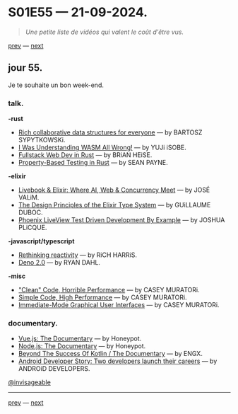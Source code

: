 # S01E55 — 21-09-2024.

> *Une petite liste de vidéos qui valent le coût d'être vus.*

[prev](S01E54-20-09-2024.md) — [next](S01E56-22-09-2024.md)

## jour 55.

Je te souhaite un bon week-end.

### talk.

**-rust**

- [Rich collaborative data structures for everyone](https://www.youtube.com/watch?v=wCsxI9CwmS4) — by BARTOSZ SYPYTKOWSKi.
- [I Was Understanding WASM All Wrong!](https://www.youtube.com/watch?v=0NDvE7d7q9I) — by YUJi iSOBE.
- [Fullstack Web Dev in Rust](https://www.youtube.com/watch?v=5el5aFoJ8ws) — by BRiAN HEiSE.
- [Property-Based Testing in Rust](https://www.youtube.com/watch?v=vntcwHx4erE) — by SEAN PAYNE.

**-elixir**

- [Livebook & Elixir: Where AI, Web & Concurrency Meet](https://www.youtube.com/watch?v=pas9WdWIBHs) — by JOSÉ VALiM.
- [The Design Principles of the Elixir Type System](https://www.youtube.com/watch?v=eBzoZWgZ334) — by GUiLLAUME DUBOC.
- [Phoenix LiveView Test Driven Development By Example](https://www.youtube.com/watch?v=-aBhSjxbwJQ) — by JOSHUA PLiCQUE.

**-javascript/typescript**

- [Rethinking reactivity](https://www.youtube.com/watch?v=AdNJ3fydeao) — by RiCH HARRiS.
- [Deno 2.0](https://www.youtube.com/watch?v=NWkobLM8LIw) — by RYAN DAHL.

**-misc**

- ["Clean" Code, Horrible Performance](https://www.youtube.com/watch?v=tD5NrevFtbU) — by CASEY MURATORi.
- [Simple Code, High Performance](https://www.youtube.com/watch?v=Ge3aKEmZcqY) — by CASEY MURATORi.
- [Immediate-Mode Graphical User Interfaces](https://www.youtube.com/watch?v=Z1qyvQsjK5Y) — by CASEY MURATORi.

### documentary.

- [Vue.js: The Documentary](https://www.youtube.com/watch?v=OrxmtDw4pVI) — by Honeypot.
- [Node.js: The Documentary](https://www.youtube.com/watch?v=LB8KwiiUGy0) — by Honeypot.
- [Beyond The Success Of Kotlin / The Documentary](https://www.youtube.com/watch?v=E8CtE7qTb-Q) — by ENGX.
- [Android Developer Story: Two developers launch their careers](https://www.youtube.com/watch?v=DZ-rEgAWFkQ) — by ANDROiD DEVELOPERS.

[@invisageable](https://twitter.com/invisageable)   

---

[prev](S01E54-20-09-2024.md) — [next](S01E56-22-09-2024.md)   

